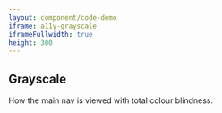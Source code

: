 ```yaml
---
layout: component/code-demo
iframe: a11y-grayscale
iframeFullwidth: true
height: 300
---
```

## Grayscale

How the main nav is viewed with total colour blindness.
